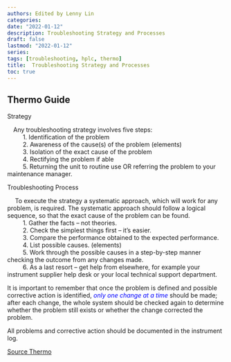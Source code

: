 ```yaml
---
authors: Edited by Lenny Lin
categories: 
date: "2022-01-12"
description: Troubleshooting Strategy and Processes
draft: false
lastmod: "2022-01-12"
series: 
tags: [troubleshooting, hplc, thermo]
title:  Troubleshooting Strategy and Processes
toc: true
---
```




<!--more-->
## Thermo Guide

Strategy  

&emsp;Any troubleshooting strategy involves five steps:  
&emsp; &emsp; 1. Identification of the problem  
&emsp; &emsp; 2. Awareness of the cause(s) of the problem (elements)  
&emsp; &emsp; 3. Isolation of the exact cause of the problem  
&emsp; &emsp; 4. Rectifying the problem if able  
&emsp; &emsp; 5. Returning the unit to routine use OR referring the problem to your maintenance manager.

Troubleshooting Process  

&emsp; To execute the strategy a systematic approach, which will work for any problem, is required. The systematic approach should follow a logical sequence, so that the exact cause of the problem can be found.  
&emsp; &emsp; 1. Gather the facts – not theories.  
&emsp; &emsp; 2. Check the simplest things first – it’s easier.  
&emsp; &emsp; 3. Compare the performance obtained to the expected performance.  
&emsp; &emsp; 4. List possible causes. (elements)  
&emsp; &emsp; 5. Work through the possible causes in a step-by-step manner checking the outcome from any changes made.  
&emsp; &emsp; 6. As a last resort – get help from elsewhere, for example your instrument supplier help desk or your local technical support department.  

It is important to remember that once the problem is defined and possible corrective action is identified, *<font color ="blue">only one change at a time</font>* should be made; after each change, the whole system should be checked again to determine whether the problem still exists or whether the change corrected the problem.  

All problems and corrective action should be documented in the instrument log.  

[Source Thermo](https://assets.thermofisher.com/TFS-Assets/CMD/Product-Guides/TG-20421-HPLC-Troubleshooting-Guide-TG20421-EN.pdf)

